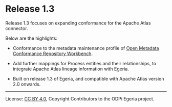 <!-- SPDX-License-Identifier: CC-BY-4.0 -->
<!-- Copyright Contributors to the ODPi Egeria project. -->

# Release 1.3

Release 1.3 focuses on expanding conformance for the Apache Atlas connector.

Below are the highlights:

- Conformance to the metadata maintenance profile of [Open Metadata Conformance Repository Workbench](https://egeria.odpi.org/open-metadata-conformance-suite/docs/repository-workbench/).

- Add further mappings for Process entities and their relationships, to integrate
    Apache Atlas lineage information with Egeria.

- Built on release 1.3 of Egeria, and compatible with Apache Atlas version 2.0
    onwards.

----
License: [CC BY 4.0](https://creativecommons.org/licenses/by/4.0/),
Copyright Contributors to the ODPi Egeria project.